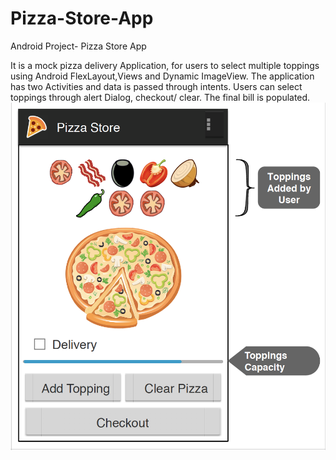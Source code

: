 # Pizza-Store-App
Android Project- Pizza Store App

It is a mock pizza delivery Application, for users to select multiple toppings using Android FlexLayout,Views and Dynamic ImageView. The application has two Activities and data is passed through intents. Users can select toppings through alert Dialog, checkout/ clear. The final bill is populated.
![alt text](https://github.com/sahilsood/Pizza-Store-App/blob/master/pizza.png)
